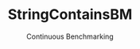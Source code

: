 ---
layout: default
title: StringContainsBM
subtitle: Continuous Benchmarking
selected: String
expanded: Benchmarking
benchmark: /individual_results/StringContainsBM.html
---